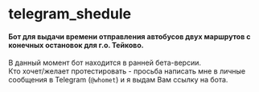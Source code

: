 # telegram_shedule
#### Бот для выдачи времени отправления автобусов двух маршрутов с конечных остановок для г.о. Тейково.
В данный момент бот находится в ранней бета-версии.  
Кто хочет/желает протестировать - просьба написать мне в личные сообщения в Telegram (`@whomet`) и я выдам Вам ссылку на бота.
